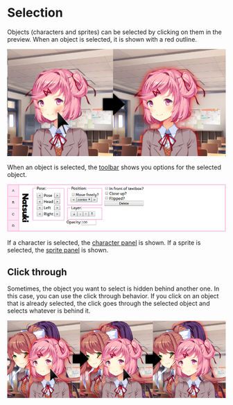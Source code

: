 # Selection

Objects (characters and sprites) can be selected by clicking on them in the preview. When an object is selected, it is shown with a red outline.

![Selecting Natsuki](selection.png 'Selecting Natsuki')

When an object is selected, the [toolbar](toolbar.md) shows you options for the selected object.

![The character panel](panels/characters.png 'The character panel')

If a character is selected, the [character panel](panels/characters.md) is shown. If a sprite is selected, the [sprite panel](panels/sprite.md) is shown.

## Click through

Sometimes, the object you want to select is hidden behind another one. In this case, you can use the click through behavior. If you click on an object that is already selected, the click goes through the selected object and selects whatever is behind it.

![Clicking through multiple characters](selection_click_through.png 'Clicking through multiple characters')
